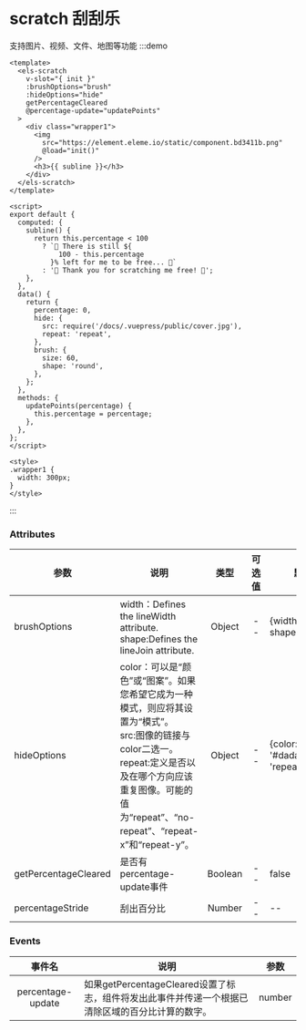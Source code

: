 # scratch 刮刮乐

支持图片、视频、文件、地图等功能
:::demo
```vue
<template>
  <els-scratch
    v-slot="{ init }"
    :brushOptions="brush"
    :hideOptions="hide"
    getPercentageCleared
    @percentage-update="updatePoints"
  >
    <div class="wrapper1">
      <img
        src="https://element.eleme.io/static/component.bd3411b.png"
        @load="init()"
      />
      <h3>{{ subline }}</h3>
    </div>
  </els-scratch>
</template>

<script>
export default {
  computed: {
    subline() {
      return this.percentage < 100
        ? `🎉 There is still ${
            100 - this.percentage
          }% left for me to be free... 🎉`
        : '💚 Thank you for scratching me free! 💚';
    },
  },
  data() {
    return {
      percentage: 0,
      hide: {
        src: require('/docs/.vuepress/public/cover.jpg'),
        repeat: 'repeat',
      },
      brush: {
        size: 60,
        shape: 'round',
      },
    };
  },
  methods: {
    updatePoints(percentage) {
      this.percentage = percentage;
    },
  },
};
</script>

<style>
.wrapper1 {
  width: 300px;
}
</style>
```
:::
### Attributes
参数 | 说明 | 类型 | 可选值 |	默认值
| --  | -- | :--: | :--: | --
brushOptions | width：Defines the lineWidth attribute.<br>shape:Defines the lineJoin attribute. | 	Object	| -- | {width: 20, shape: 'round',}
hideOptions | color：可以是“颜色”或“图案”。如果您希望它成为一种模式，则应将其设置为“模式”。<br> src:图像的链接与color二选一。 <br> repeat:定义是否以及在哪个方向应该重复图像。可能的值为“repeat”、“no-repeat”、“repeat-x”和“repeat-y”。 |	Object	| -- | {color: '#dadada',repeat: 'repeat',}
getPercentageCleared | 是否有percentage-update事件 | Boolean |--  | false
percentageStride | 刮出百分比 |	Number	| -- | --

### Events
事件名|	说明	|参数
| :--------:   | ----- |---
percentage-update	|如果getPercentageCleared设置了标志，组件将发出此事件并传递一个根据已清除区域的百分比计算的数字。|	number

<start />
